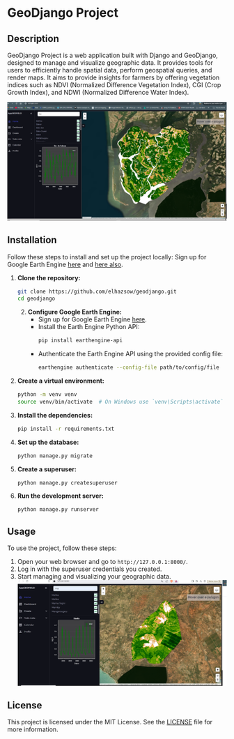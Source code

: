 # GeoDjango Project

## Description
GeoDjango Project is a web application built with Django and GeoDjango, designed to manage and visualize geographic data. It provides tools for users to efficiently handle spatial data, perform geospatial queries, and render maps.
 It aims to provide insights for farmers by offering vegetation indices such as NDVI (Normalized Difference Vegetation Index), CGI (Crop Growth Index), and NDWI (Normalized Difference Water Index).

 ![App screen shot](data/AppGeoField.PNG?raw=true)

## Installation
Follow these steps to install and set up the project locally:
Sign up for Google Earth Engine [here](https://earthengine.google.com/signup/) and [here also](https://developers.google.com/earth-engine/guides/auth?hl=fr#credentials_for_service_accounts_and_compute_engine).

1. **Clone the repository:**
    ```bash
    git clone https://github.com/elhazsow/geodjango.git
    cd geodjango
    ```
    2. **Configure Google Earth Engine:**
        - Sign up for Google Earth Engine [here](https://earthengine.google.com/signup/).
        - Install the Earth Engine Python API:
            ```bash
            pip install earthengine-api
            ```
        - Authenticate the Earth Engine API using the provided config file:
            ```bash
            earthengine authenticate --config-file path/to/config/file
            ```       
    
  
2. **Create a virtual environment:**
    ```bash
    python -m venv venv
    source venv/bin/activate  # On Windows use `venv\Scripts\activate`
    ```

3. **Install the dependencies:**
    ```bash
    pip install -r requirements.txt
    ```

4. **Set up the database:**
    ```bash
    python manage.py migrate
    ```

5. **Create a superuser:**
    ```bash
    python manage.py createsuperuser
    ```

6. **Run the development server:**
    ```bash
    python manage.py runserver
    ```

## Usage
To use the project, follow these steps:

1. Open your web browser and go to `http://127.0.0.1:8000/`.
2. Log in with the superuser credentials you created.
3. Start managing and visualizing your geographic data.
![App screen shot](data/CaptureAppGeo.PNG?raw=true)


## License
This project is licensed under the MIT License. See the [LICENSE](LICENSE) file for more information.
